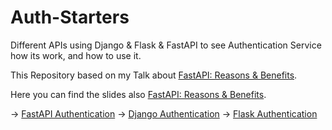 # Auth-Starters

Different APIs using Django & Flask & FastAPI to see Authentication Service how its work, and how to use it.

This Repository based on my Talk about [FastAPI: Reasons & Benefits](https://youtu.be/ql5GDyqpzyY?t=645).

Here you can find the slides also [FastAPI: Reasons & Benefits](https://app.pitch.com/app/presentation/140b08da-1f28-4899-889e-1a7843d3edce/ae11b4e3-c2cb-47eb-a722-aa0e944b7f85).

-> [FastAPI Authentication](/fastapi-auth/README.md)
-> [Django Authentication](/django-auth/README.md)
-> [Flask Authentication](/flask-auth/README.md)
